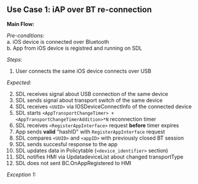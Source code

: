 ## Use Case 1: iAP over BT re-connection

**Main Flow:**  

_Pre-conditions:_  
a. iOS device is connected over Bluetooth  
b. App from iOS device is registred and running on SDL 

_Steps:_    
1. User connects the same iOS device connects over USB  

_Expected:_  

2. SDL receives signal about USB connection of the same device 
3. SDL sends signal about transport switch of the same device  
4. SDL receives `<UUID>` via IOSDeviceConnectInfo of the connected device 
5. SDL starts `<AppTransportChangeTimer> + <AppTransportChangeTimerAddition>*N` reconnection timer
6. SDL receives `<RegisterAppInterface>` request **before** timer expires
7. App sends **valid** "hashID" with `RegisterAppInterface` request 
8. SDL compares `<UUID>` and `<appID>` with previously closed  BT session
9. SDL sends succesful response to the app
10. SDL updates data in Policytable (`<device_identifier>` section)
11. SDL notifies HMI via UpdatadeviceList about changed transportType
12. SDL does not sent BC.OnAppRegistered to HMI

_Exception 1:_

